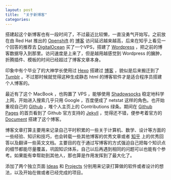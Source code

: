 ```yaml
---
layout: post
title:  "关于新博客"
categories:
---
```

搭建起这个新博客也有一段时间了，不过最近比较懒，一直没勇气开始写。之前放在由 Red Hat 推出的 [Openshift][Openshift] 的 [博客][Blog-old] 访问延迟越来越高，后来在知乎上看见一个回答的推荐去 [DigitalOcean][DigitalOcean] 买了一个VPS，搭建了 [Wordpress][Wordpress] ，把之前的博客数据导入到那里。访问速度是上来了，但是越用越感觉到 Wordpress 的臃肿，折腾插件、模板的时间已经超过了博客文章本身。

印象中有个毕业了的大神学长使用过 [Hexo][Hexo] 搭建过 [博客][fxck.it] ，貌似是后来搬迁到了 [Tumblr][Tumblr] 。不过那时候就觉得这种生成静态 html 的博客软件才是适合程序员搭建个人博客的。

最近有了这个 MacBook ，也购置了 VPS ，能够使用 [Shadowsocks][Shadowsocks] 稳定地科学上网，开始进入搜索几乎只用 Google ，百度便成了 netstat 这样的角色。也开始重视自己的 [Github][Github] ，堆个人主页上的 Contributions 绿条。期间在 [Github Pages][Github Pages] 的首页看到了 Github 官方支持的 [Jekyll][Jekyll] ，觉得还不错，便参考着官方的 [Document][Document] 搭建了这个博客。

博客文章打算主要用来记录自己平时积累的一些关于计算机、数学、设计等方面的一些经验、知识和技巧，也会转载一些其他博客的优秀文章或者 [知乎][Zhihu] 上的优秀回答以及翻译一些英文文档。主要目的在于通过写博客的方式强迫自己把每个知识点的细节都能尽量覆盖，巩固知识体系，自己以后再遇到相同的问题可以也能有个参考。如果能有幸帮助到其他人，那也算是作用发挥到了最大化了。

添加了两个独立页面 [Ideas][Ideas] 和 [Projects][Projects] 分别用来记录打算做的软件或者设计的想法，以及开始在做或者已经完成的项目。

[Openshift]:    https://www.openshift.com/
[Blog-old]:     http://bolg-old.nsmss.com/
[DigitalOcean]: https://www.digitalocean.com/?refcode=e3acd48547b7
[Wordpress]:    https://wordpress.org/
[Hexo]:         http://hexo.io/
[fxck.it]:      http://fxck.it/
[Tumblr]:       https://www.tumblr.com/
[Shadowsocks]:  https://github.com/shadowsocks
[Github]:       https://github.com/mdluo
[Github Pages]: https://pages.github.com/
[Jekyll]:       http://jekyllrb.com/
[Document]:     https://help.github.com/articles/using-jekyll-with-pages/
[Zhihu]:        http://www.zhihu.com/
[Ideas]:        /ideas.html
[Projects]:     /projects.html
